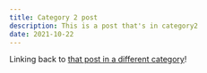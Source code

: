 ```yaml
---
title: Category 2 post
description: This is a post that's in category2
date: 2021-10-22
---
```

Linking back to [that post in a different category](../category1/cat1post.md)!
